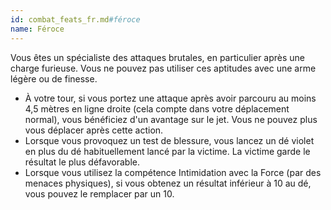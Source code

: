 ```yaml
---
id: combat_feats_fr.md#féroce
name: Féroce
---
```


Vous êtes un spécialiste des attaques brutales, en particulier après une charge furieuse. Vous ne pouvez pas utiliser ces aptitudes avec une arme légère ou de finesse.

* À votre tour, si vous portez une attaque après avoir parcouru au moins 4,5 mètres en ligne droite (cela compte dans votre déplacement normal), vous bénéficiez d'un avantage sur le jet. Vous ne pouvez plus vous déplacer après cette action.
* Lorsque vous provoquez un test de blessure, vous lancez un dé violet en plus du dé habituellement lancé par la victime. La victime garde le résultat le plus défavorable.
* Lorsque vous utilisez la compétence Intimidation avec la Force (par des menaces physiques), si vous obtenez un résultat inférieur à 10 au dé, vous pouvez le remplacer par un 10.

